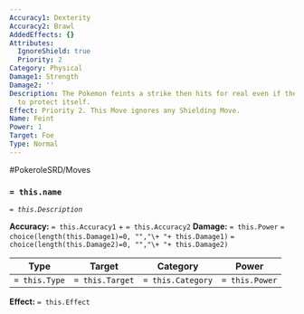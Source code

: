 ```yaml
---
Accuracy1: Dexterity
Accuracy2: Brawl
AddedEffects: {}
Attributes:
  IgnoreShield: true
  Priority: 2
Category: Physical
Damage1: Strength
Damage2: ''
Description: The Pokemon feints a strike then hits for real even if the foe attempts
  to protect itself.
Effect: Priority 2. This Move ignores any Shielding Move.
Name: Feint
Power: 1
Target: Foe
Type: Normal
---
```


#PokeroleSRD/Moves

### `= this.name`
*`= this.Description`*

**Accuracy:** `= this.Accuracy1` + `= this.Accuracy2`
**Damage:** `= this.Power` `= choice(length(this.Damage1)=0, "","\+ "+ this.Damage1)` `= choice(length(this.Damage2)=0, "","\+ "+ this.Damage2)`

| Type          | Target          | Category          | Power          |
| ------------- | --------------- | ----------------  | -------------- |
| `= this.Type` | `= this.Target` | `= this.Category` | `= this.Power` | 

**Effect:** `= this.Effect`